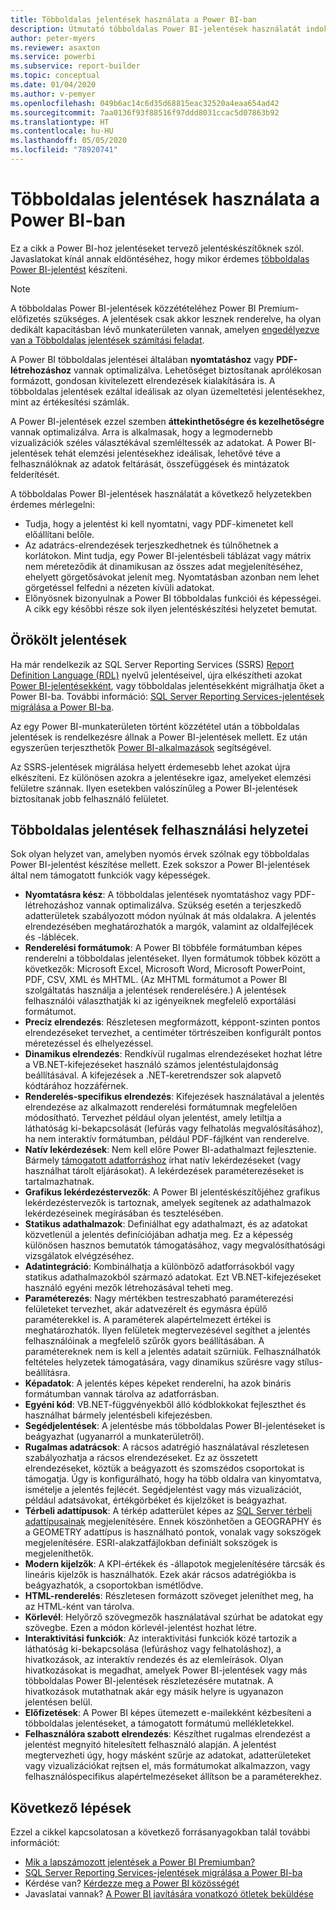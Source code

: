 ```yaml
---
title: Többoldalas jelentések használata a Power BI-ban
description: Útmutató többoldalas Power BI-jelentések használatát indokló helyzetekhez.
author: peter-myers
ms.reviewer: asaxton
ms.service: powerbi
ms.subservice: report-builder
ms.topic: conceptual
ms.date: 01/04/2020
ms.author: v-pemyer
ms.openlocfilehash: 049b6ac14c6d35d68815eac32520a4eaa654ad42
ms.sourcegitcommit: 7aa0136f93f88516f97ddd8031ccac5d07863b92
ms.translationtype: HT
ms.contentlocale: hu-HU
ms.lasthandoff: 05/05/2020
ms.locfileid: "78920741"
---
```

# <a name="when-to-use-paginated-reports-in-power-bi"></a>Többoldalas jelentések használata a Power BI-ban

Ez a cikk a Power BI-hoz jelentéseket tervező jelentéskészítőknek szól. Javaslatokat kínál annak eldöntéséhez, hogy mikor érdemes [többoldalas Power BI-jelentést](../paginated-reports/paginated-reports-report-builder-power-bi.md) készíteni.

> [!NOTE]
> A többoldalas Power BI-jelentések közzétételéhez Power BI Premium-előfizetés szükséges. A jelentések csak akkor lesznek renderelve, ha olyan dedikált kapacitásban lévő munkaterületen vannak, amelyen [engedélyezve van a Többoldalas jelentések számítási feladat](../service-admin-premium-workloads.md#paginated-reports).

A Power BI többoldalas jelentései általában **nyomtatáshoz** vagy **PDF-létrehozáshoz** vannak optimalizálva. Lehetőséget biztosítanak aprólékosan formázott, gondosan kivitelezett elrendezések kialakítására is. A többoldalas jelentések ezáltal ideálisak az olyan üzemeltetési jelentésekhez, mint az értékesítési számlák.

A Power BI-jelentések ezzel szemben **áttekinthetőségre és kezelhetőségre** vannak optimalizálva. Arra is alkalmasak, hogy a legmodernebb vizualizációk széles választékával szemléltessék az adatokat. A Power BI-jelentések tehát elemzési jelentésekhez ideálisak, lehetővé téve a felhasználóknak az adatok feltárását, összefüggések és mintázatok felderítését.

A többoldalas Power BI-jelentések használatát a következő helyzetekben érdemes mérlegelni:

- Tudja, hogy a jelentést ki kell nyomtatni, vagy PDF-kimenetet kell előállítani belőle.
- Az adatrács-elrendezések terjeszkedhetnek és túlnőhetnek a korlátokon. Mint tudja, egy Power BI-jelentésbeli táblázat vagy mátrix nem méreteződik át dinamikusan az összes adat megjelenítéséhez, ehelyett görgetősávokat jelenít meg. Nyomtatásban azonban nem lehet görgetéssel felfedni a nézeten kívüli adatokat.
- Előnyösnek bizonyulnak a Power BI többoldalas funkciói és képességei. A cikk egy későbbi része sok ilyen jelentéskészítési helyzetet bemutat.

## <a name="legacy-reports"></a>Örökölt jelentések

Ha már rendelkezik az SQL Server Reporting Services (SSRS) [Report Definition Language (RDL)](/sql/reporting-services/reports/report-definition-language-ssrs) nyelvű jelentéseivel, újra elkészítheti azokat [Power BI-jelentésekként](../consumer/end-user-reports.md), vagy többoldalas jelentésekként migrálhatja őket a Power BI-ba. További információ: [SQL Server Reporting Services-jelentések migrálása a Power BI-ba](migrate-ssrs-reports-to-power-bi.md).

Az egy Power BI-munkaterületen történt közzététel után a többoldalas jelentések is rendelkezésre állnak a Power BI-jelentések mellett. Ez után egyszerűen terjeszthetők [Power BI-alkalmazások](../service-create-distribute-apps.md) segítségével.

Az SSRS-jelentések migrálása helyett érdemesebb lehet azokat újra elkészíteni. Ez különösen azokra a jelentésekre igaz, amelyeket elemzési felületre szánnak. Ilyen esetekben valószínűleg a Power BI-jelentések biztosítanak jobb felhasználó felületet.

## <a name="paginated-report-scenarios"></a>Többoldalas jelentések felhasználási helyzetei

Sok olyan helyzet van, amelyben nyomós érvek szólnak egy többoldalas Power BI-jelentést készítése mellett. Ezek sokszor a Power BI-jelentések által nem támogatott funkciók vagy képességek.

- **Nyomtatásra kész**: A többoldalas jelentések nyomtatáshoz vagy PDF-létrehozáshoz vannak optimalizálva. Szükség esetén a terjeszkedő adatterületek szabályozott módon nyúlnak át más oldalakra. A jelentés elrendezésében meghatározhatók a margók, valamint az oldalfejlécek és -láblécek.
- **Renderelési formátumok**: A Power BI többféle formátumban képes renderelni a többoldalas jelentéseket. Ilyen formátumok többek között a következők: Microsoft Excel, Microsoft Word, Microsoft PowerPoint, PDF, CSV, XML és MHTML. (Az MHTML formátumot a Power BI szolgáltatás használja a jelentések renderelésére.) A jelentések felhasználói választhatják ki az igényeiknek megfelelő exportálási formátumot.
- **Precíz elrendezés**: Részletesen megformázott, képpont-szinten pontos elrendezéseket tervezhet, a centiméter törtrészeiben konfigurált pontos méretezéssel és elhelyezéssel.
- **Dinamikus elrendezés**: Rendkívül rugalmas elrendezéseket hozhat létre a VB.NET-kifejezéseket használó számos jelentéstulajdonság beállításával. A kifejezések a .NET-keretrendszer sok alapvető kódtárához hozzáférnek.
- **Renderelés-specifikus elrendezés**: Kifejezések használatával a jelentés elrendezése az alkalmazott renderelési formátumnak megfelelően módosítható. Tervezhet például olyan jelentést, amely letiltja a láthatóság ki-bekapcsolását (lefúrás vagy felhatolás megvalósításához), ha nem interaktív formátumban, például PDF-fájlként van renderelve.
- **Natív lekérdezések**: Nem kell előre Power BI-adathalmazt fejlesztenie. Bármely [támogatott adatforráshoz](../paginated-reports/paginated-reports-data-sources.md) írhat natív lekérdezéseket (vagy használhat tárolt eljárásokat). A lekérdezések paraméterezéseket is tartalmazhatnak.
- **Grafikus lekérdezéstervezők**: A Power BI jelentéskészítőjéhez grafikus lekérdezéstervezők is tartoznak, amelyek segítenek az adathalmazok lekérdezéseinek megírásában és tesztelésében.
- **Statikus adathalmazok**: Definiálhat egy adathalmazt, és az adatokat közvetlenül a jelentés definíciójában adhatja meg. Ez a képesség különösen hasznos bemutatók támogatásához, vagy megvalósíthatósági vizsgálatok elvégzéséhez.
- **Adatintegráció**: Kombinálhatja a különböző adatforrásokból vagy statikus adathalmazokból származó adatokat. Ezt VB.NET-kifejezéseket használó egyéni mezők létrehozásával teheti meg.
- **Paraméterezés**: Nagy mértékben testreszabható paraméterezési felületeket tervezhet, akár adatvezérelt és egymásra épülő paraméterekkel is. A paraméterek alapértelmezett értékei is meghatározhatók. Ilyen felületek megtervezésével segíthet a jelentés felhasználóinak a megfelelő szűrők gyors beállításában. A paramétereknek nem is kell a jelentés adatait szűrniük. Felhasználhatók feltételes helyzetek támogatására, vagy dinamikus szűrésre vagy stílus-beállításra.
- **Képadatok**: A jelentés képes képeket renderelni, ha azok bináris formátumban vannak tárolva az adatforrásban.
- **Egyéni kód**: VB.NET-függvényekből álló kódblokkokat fejleszthet és használhat bármely jelentésbeli kifejezésben.
- **Segédjelentések**: A jelentésbe más többoldalas Power BI-jelentéseket is beágyazhat (ugyanarról a munkaterületről).
- **Rugalmas adatrácsok**: A rácsos adatrégió használatával részletesen szabályozhatja a rácsos elrendezéseket. Ez az összetett elrendezéseket, köztük a beágyazott és szomszédos csoportokat is támogatja. Úgy is konfigurálható, hogy ha több oldalra van kinyomtatva, ismételje a jelentés fejlécét. Segédjelentést vagy más vizualizációt, például adatsávokat, értékgörbéket és kijelzőket is beágyazhat.
- **Térbeli adattípusok**: A térkép adatterület képes az [SQL Server térbeli adattípusainak](/sql/relational-databases/spatial/spatial-data-sql-server) megjelenítésére. Ennek köszönhetően a GEOGRAPHY és a GEOMETRY adattípus is használható pontok, vonalak vagy sokszögek megjelenítésére. ESRI-alakzatfájlokban definiált sokszögek is megjeleníthetők.
- **Modern kijelzők**: A KPI-értékek és -állapotok megjelenítésére tárcsák és lineáris kijelzők is használhatók. Ezek akár rácsos adatrégiókba is beágyazhatók, a csoportokban ismétlődve.
- **HTML-renderelés**: Részletesen formázott szöveget jeleníthet meg, ha az HTML-ként van tárolva.
- **Körlevél**: Helyőrző szövegmezők használatával szúrhat be adatokat egy szövegbe. Ezen a módon körlevél-jelentést hozhat létre.
- **Interaktivitási funkciók**: Az interaktivitási funkciók közé tartozik a láthatóság ki-bekapcsolása (lefúráshoz vagy felhatoláshoz), a hivatkozások, az interaktív rendezés és az elemleírások. Olyan hivatkozásokat is megadhat, amelyek Power BI-jelentések vagy más többoldalas Power BI-jelentések részletezésére mutatnak. A hivatkozások mutathatnak akár egy másik helyre is ugyanazon jelentésen belül.
- **Előfizetések**: A Power BI képes ütemezett e-mailekként kézbesíteni a többoldalas jelentéseket, a támogatott formátumú mellékletekkel.
- **Felhasználóra szabott elrendezés**: Készíthet rugalmas elrendezést a jelentést megnyitó hitelesített felhasználó alapján. A jelentést megtervezheti úgy, hogy másként szűrje az adatokat, adatterületeket vagy vizualizációkat rejtsen el, más formátumokat alkalmazzon, vagy felhasználóspecifikus alapértelmezéseket állítson be a paraméterekhez.

## <a name="next-steps"></a>Következő lépések

Ezzel a cikkel kapcsolatosan a következő forrásanyagokban talál további információt:

- [Mik a lapszámozott jelentések a Power BI Premiumban?](../paginated-reports/paginated-reports-report-builder-power-bi.md)
- [SQL Server Reporting Services-jelentések migrálása a Power BI-ba](migrate-ssrs-reports-to-power-bi.md)
- Kérdése van? [Kérdezze meg a Power BI közösségét](https://community.powerbi.com/)
- Javaslatai vannak? [A Power BI javítására vonatkozó ötletek beküldése](https://ideas.powerbi.com/)
